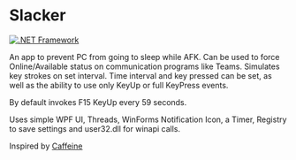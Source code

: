 # Slacker
[![.NET Framework](https://github.com/Ali3nSVK/Slacker/actions/workflows/dotnet-desktop.yml/badge.svg)](https://github.com/Ali3nSVK/Slacker/actions/workflows/dotnet-desktop.yml)

An app to prevent PC from going to sleep while AFK. Can be used to force Online/Available status on communication programs like Teams. Simulates key strokes on set interval.
Time interval and key pressed can be set, as well as the ability to use only KeyUp or full KeyPress events.

By default invokes F15 KeyUp every 59 seconds.

Uses simple WPF UI, Threads, WinForms Notification Icon, a Timer, Registry to save settings and user32.dll for winapi calls.

Inspired by [Caffeine](https://www.zhornsoftware.co.uk/caffeine/index.html)

